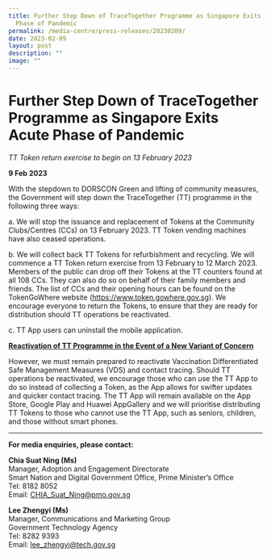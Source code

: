 ```yaml
---
title: Further Step Down of TraceTogether Programme as Singapore Exits Acute
  Phase of Pandemic
permalink: /media-centre/press-releases/20230209/
date: 2023-02-09
layout: post
description: ""
image: ""
---
```

**Further Step Down of TraceTogether Programme as Singapore Exits Acute Phase of Pandemic**
====
*TT Token return exercise to begin on 13 February 2023*

**9 Feb 2023**

With the stepdown to DORSCON Green and lifting of community measures, the Government will step down the TraceTogether (TT) programme in the following three ways:

a. We will stop the issuance and replacement of Tokens at the Community Clubs/Centres (CCs) on 13 February 2023. TT Token vending machines have also ceased operations.

b. We will collect back TT Tokens for refurbishment and recycling. We will commence a TT Token return exercise from 13 February to 12 March 2023. Members of the public can drop off their Tokens at the TT counters found at all 108 CCs. They can also do so on behalf of their family members and friends. The list of CCs and their opening hours can be found on the TokenGoWhere website (<a href="https://www.token.gowhere.gov.sg">https://www.token.gowhere.gov.sg</a>). We encourage everyone to return the Tokens, to ensure that they are ready for distribution should TT operations be reactivated.

c. TT App users can uninstall the mobile application.

**<u>Reactivation of TT Programme in the Event of a New Variant of Concern</u>**

However, we must remain prepared to reactivate Vaccination Differentiated Safe Management Measures (VDS) and contact tracing. Should TT operations be reactivated, we encourage those who can use the TT App to do so instead of collecting a Token, as the App allows for swifter updates and quicker contact tracing. The TT App will remain available on the App Store, Google Play and Huawei AppGallery and we will prioritise distributing TT Tokens to those who cannot use the TT App, such as seniors, children, and those without smart phones.

------

**For media enquiries, please contact:**

**Chia Suat Ning (Ms)**<br>
Manager, Adoption and Engagement Directorate<br>
Smart Nation and Digital Government Office, Prime Minister’s Office<br>
Tel: 8182 8052<br>
Email: CHIA_Suat_Ning@pmo.gov.sg
	
**Lee Zhengyi (Ms)**<br>
Manager, Communications and Marketing Group<br>
Government Technology Agency<br>
Tel: 8282 9393<br>
Email: lee_zhengyi@tech.gov.sg